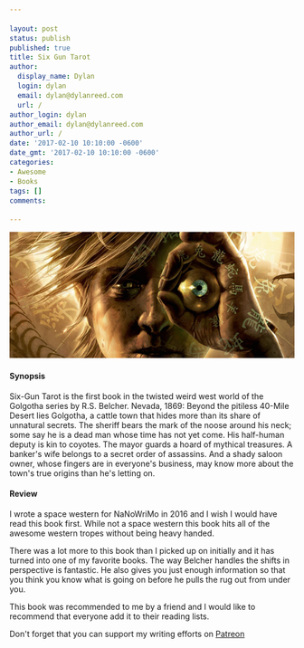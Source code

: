```yaml
---

layout: post
status: publish
published: true
title: Six Gun Tarot
author:
  display_name: Dylan
  login: dylan
  email: dylan@dylanreed.com
  url: /
author_login: dylan
author_email: dylan@dylanreed.com
author_url: /
date: '2017-02-10 10:10:00 -0600'
date_gmt: '2017-02-10 10:10:00 -0600'
categories:
- Awesome
- Books
tags: []
comments:

---
```

![Partials cover](https://raw.githubusercontent.com/dylanreed/dylan.blog/gh-pages/images/book-review/Six-Gun-Tarot.jpg)

<h4>Synopsis</h4>

Six-Gun Tarot is the first book in the twisted weird west world of the Golgotha series by R.S. Belcher.
Nevada, 1869: Beyond the pitiless 40-Mile Desert lies Golgotha, a cattle town that hides more than its share of unnatural secrets. The sheriff bears the mark of the noose around his neck; some say he is a dead man whose time has not yet come. His half-human deputy is kin to coyotes. The mayor guards a hoard of mythical treasures. A banker's wife belongs to a secret order of assassins. And a shady saloon owner, whose fingers are in everyone's business, may know more about the town's true origins than he's letting on.


<h4>Review</h4>

I wrote a space western for NaNoWriMo in 2016 and I wish I would have read this book first. While not a space western this book hits all of the awesome western tropes without being heavy handed. 

There was a lot more to this book than I picked up on initially and it has turned into one of my favorite books. The way Belcher handles the shifts in perspective is fantastic. He also gives you just enough information so that you think you know what is going on before he pulls the rug out from under you. 

This book was recommended to me by a friend and I would like to recommend that everyone add it to their reading lists. 

Don't forget that you can support my writing efforts on [Patreon](https://www.patreon.com/dylanreed)